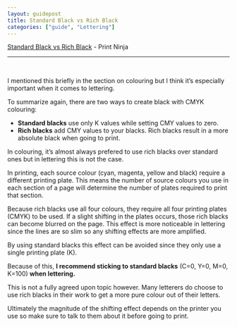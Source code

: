 ```yaml
---
layout: guidepost
title: Standard Black vs Rich Black
categories: ["guide", "Lettering"]
---
```


[Standard Black vs Rich Black](http://www.printninja.com/printing-resource-center/file-setup/offset-printing-guidelines/offset-color-requirements/standard-black-vs-rich-black) - Print Ninja

<hr><br>

I mentioned this briefly in the section on colouring but I think it’s especially important when it comes to lettering.

To summarize again, there are two ways to create black with CMYK colouring:

- **Standard blacks** use only K values while setting CMY values to zero.
- **Rich blacks** add CMY values to your blacks. Rich blacks result in a more absolute black when going to print.

In colouring, it’s almost always prefered to use rich blacks over standard ones but in lettering this is not the case.

In printing, each source colour (cyan, magenta, yellow and black) require a different printing plate. This means the number of source colours you use in each section of a page will determine the number of plates required to print that section.

Because rich blacks use all four colours, they require all four printing plates (CMYK) to be used. If a slight shifting in the plates occurs, those rich blacks can become blurred on the page. This effect is more noticeable in lettering since the lines are so slim so any shifting effects are more amplified.

By using standard blacks this effect can be avoided since they only use a single printing plate (K).

Because of this, **I recommend sticking to standard blacks** (C=0, Y=0, M=0, K=100) **when lettering.**

This is not a fully agreed upon topic however. Many letterers do choose to use rich blacks in their work to get a more pure colour out of their letters.

Ultimately the magnitude of the shifting effect depends on the printer you use so make sure to talk to them about it before going to print.